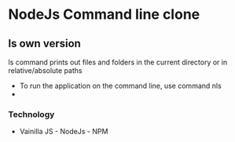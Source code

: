 # NodeJs Command line clone

## ls own version
 
ls command prints out files and folders in the current directory or in relative/absolute paths

* To run the application on the command line, use command nls
*

### Technology

* Vainilla JS - NodeJs - NPM

